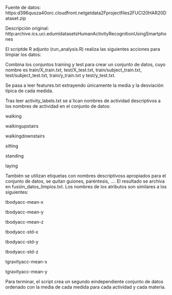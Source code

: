 
Fuente de datos: https:d396qusza40orc.cloudfront.netgetdata2Fprojectfiles2FUCI20HAR20Dataset.zip

Descripción original: http:archive.ics.uci.edumldatasetsHumanActivityRecognitionUsingSmartphones

El  scriptde R adjunto (run_analysis.R) realiza las siguientes acciones para limpiar los datos:

Combina los conjuntos training y test para crear un conjunto de datos, cuyo nombre es train/X_train.txt, test/X_test.txt, train/subject_train.txt, test/subject_test.txt, train/y_train.txt y test/y_test.txt.

Se pasa a leer features.txt extrayendo únicamente la media y la desviación típica de cada medida.

Tras leer activity_labels.txt se a`lican nombres de actividad descriptivos a los nombres de actividad en el conjunto de datos:

walking

walkingupstairs

walkingdownstairs

sitting

standing

laying

También se utilizan etiquetas con nombres descriptivoss apropiados para el conjunto de datos, se quitan guiones, paréntesis, .... El resultado se archiva en fusión_datos_limpios.txt. Los nombres de los atributos son similares a los siguientes:

tbodyacc-mean-x 

tbodyacc-mean-y 

tbodyacc-mean-z 

tbodyacc-std-x 

tbodyacc-std-y 

tbodyacc-std-z 

tgravityacc-mean-x 

tgravityacc-mean-y

Para terminar, el script crea un segundo eindependiente conjunto de datos ordenado con la media de cada medida para cada actividad y cada materia.
